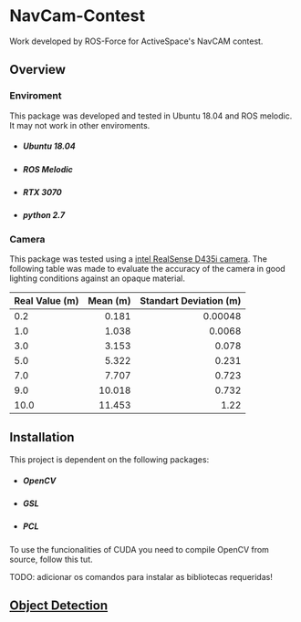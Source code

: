 # NavCam-Contest

Work developed by ROS-Force for ActiveSpace's NavCAM contest.

## Overview

### Enviroment

This package was developed and tested in Ubuntu 18.04 and ROS melodic. It may not work in other enviroments.

- ##### Ubuntu 18.04
- ##### ROS Melodic
- ##### RTX 3070
- ##### python 2.7

### Camera

This package was tested using a [intel RealSense D435i camera](https://www.intelrealsense.com/depth-camera-d435i/).
The following table was made to evaluate the accuracy of the camera in good lighting conditions against an opaque material.

| Real Value (m)    | Mean (m)    | Standart Deviation (m) |
| ------------------|------------:|-----------------------:|
| 0.2               | 0.181       | 0.00048                |
| 1.0               | 1.038       | 0.0068                 |
| 3.0               | 3.153       | 0.078                  |
| 5.0               | 5.322       | 0.231                  |
| 7.0               | 7.707       | 0.723                  |
| 9.0               | 10.018      | 0.732                  |
| 10.0              | 11.453      | 1.22                   |

## Installation

This project is dependent on the following packages:

- ##### OpenCV
- ##### GSL
- ##### PCL

To use the funcionalities of CUDA you need to compile OpenCV from source, follow this tut.

TODO: adicionar os comandos para instalar as bibliotecas requeridas!

## [Object Detection](https://github.com/ROS-Force/NavCAM-Contest/tree/main/catkin_ws/src/object_detection)


